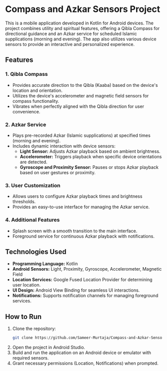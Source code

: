 # Compass and Azkar Sensors Project

This is a mobile application developed in Kotlin for Android devices. The project combines utility and spiritual features, offering a Qibla Compass for directional guidance and an Azkar service for scheduled Islamic supplications (morning and evening). The app also utilizes various device sensors to provide an interactive and personalized experience.

## Features

### 1. Qibla Compass
- Provides accurate direction to the Qibla (Kaaba) based on the device's location and orientation.
- Utilizes the device's accelerometer and magnetic field sensors for compass functionality.
- Vibrates when perfectly aligned with the Qibla direction for user convenience.

### 2. Azkar Service
- Plays pre-recorded Azkar (Islamic supplications) at specified times (morning and evening).
- Includes dynamic interaction with device sensors:
  - **Light Sensor:** Adjusts Azkar playback based on ambient brightness.
  - **Accelerometer:** Triggers playback when specific device orientations are detected.
  - **Gyroscope and Proximity Sensor:** Pauses or stops Azkar playback based on user gestures or proximity.

### 3. User Customization
- Allows users to configure Azkar playback times and brightness thresholds.
- Provides an easy-to-use interface for managing the Azkar service.

### 4. Additional Features
- Splash screen with a smooth transition to the main interface.
- Foreground service for continuous Azkar playback with notifications.

## Technologies Used
- **Programming Language:** Kotlin
- **Android Sensors:** Light, Proximity, Gyroscope, Accelerometer, Magnetic Field
- **Location Services:** Google Fused Location Provider for determining user location.
- **UI Design:** Android View Binding for seamless UI interactions.
- **Notifications:** Supports notification channels for managing foreground services.

## How to Run
1. Clone the repository:
   ```bash
   git clone https://github.com/Sameer-Murtaja/Compass-and-Azkar-Sensors-Project.git
   ```
2. Open the project in Android Studio.
3. Build and run the application on an Android device or emulator with required sensors.
4. Grant necessary permissions (Location, Notifications) when prompted.
